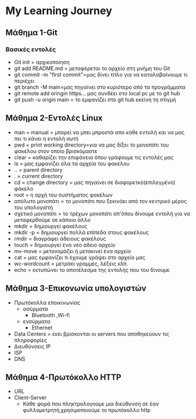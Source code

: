 # My Learning Journey

## Μάθημα 1-Git

### Βασικές εντολές 
- Git init = αρχικοποίηση
- git add README.md = μεταφέρεται το αρχείο στη μνήμη του Git
- git commit -m "first commit"=μας δίνει τίτλο για να καταλαβαίνουμε τι περιέχει
- git branch -M main=μας πηγαίνει στο κυριότερο από τα προγράμματα
- git remote add oringin https... μας συνδέει στο local pc με το git hub
- git push -u origin main = το εμφανίζει στο git hub εκείνη τη στιγμή

## Μάθημα 2-Εντολές Linux
- man = manual = μπορεί να μπει μπροστά απο κάθε εντολή και να μας πει τι κάνει η εντολή αυτή
- pwd = print working directory=για να μας δίξει το μονοπάτι του φακέλου στον οποίο βρισκόμαστε
- clear = καθαρίζει την επιφάνεια όπου γράφουμε τις εντολές μας
- ls = μας εμφανίζει όλα τα αρχεία του φακέλου
- .. = parent directory
- . = current directory
- cd = change directory = μας πηγαίνει σε διαφορετκό(επιλεγμένο) φάκελο
- root = η αρχή του συστήματος φακέλων
- απόλυτο μονοπάτι = το μονοπάτι που ξεκινάει από τον κεντρικό μέρος του υπολογιστή
- σχετικό μονοπάτι = το τρέχων μονοπάτι απ'όπου δίνουμε εντολή για να μεταφερθούμε σε κάποιο άλλο
- mkdir = δημιουργεί φακέλους
- mkdir -p = δημιουργεί πολλά επίπεδα στους φακέλους
- rmdir = διαγράφει άδειους φακέλους
- touch = δημιουργεί ένα νέο άδειο αρχείο
- mv-move = μετονομάζει ή μετακινεί ένα αρχείο
- cat = μας εμφανίζει τι έχουμε γράψει στο αρχείο μας
- wc-wordcount = μετράει γραμμές, λέξεις κλπ.
- echo = εκτυπώνει το αποτέλεσμα της εντολής που του δίνουμε
## Μάθημα 3-Επικονωνία υπολογιστών
- Πρωτόκολλα εποικινωνίας 
    - ασύρματα
        - Bluetooth ,Wi-fi 
    - ενσύρματα 
        - Ethernet
- Data Centers = εκέι βρίσκονται οι servers που αποθηκεύουν τις πληροφορίες
- Διευθύνσεις IP 
- ISP
- DNS
## Μάθημα 4-Πρωτόκολλο HTTP
- URL
- Client-Server
    - Κάθε φορά που πληκτρολογούμε μια διεύθυνση σε έαν φυλλομετρητή,χρησιμοποιούμε το πρωτόκολλο http